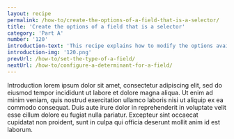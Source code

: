```yaml
---
layout: recipe
permalink: /how-to/create-the-options-of-a-field-that-is-a-selector/
title: 'Create the options of a field that is a selector'
category: 'Part A'
number: '120'
introduction-text: 'This recipe explains how to modify the options available for each field that is a selector. The options can come from the setting of the field or from an external list.'
introduction-img: '120.png'
prevUrl: /how-to/set-the-type-of-a-field/
nextUrl: /how-to/configure-a-determinant-for-a-field/
---
```


Introduction lorem ipsum dolor sit amet, consectetur adipiscing elit, sed do eiusmod tempor incididunt ut labore et dolore magna aliqua. Ut enim ad minim veniam, quis nostrud exercitation ullamco laboris nisi ut aliquip ex ea commodo consequat. Duis aute irure dolor in reprehenderit in voluptate velit esse cillum dolore eu fugiat nulla pariatur. Excepteur sint occaecat cupidatat non proident, sunt in culpa qui officia deserunt mollit anim id est laborum.

